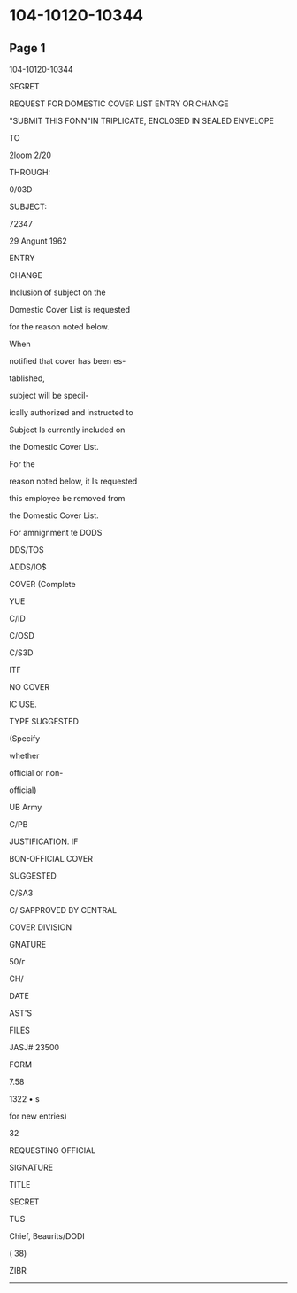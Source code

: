 # 104-10120-10344

## Page 1

104-10120-10344

SEGRET

REQUEST FOR DOMESTIC COVER LIST ENTRY OR CHANGE

"SUBMIT THIS FONN"IN TRIPLICATE, ENCLOSED IN SEALED ENVELOPE

TO

2loom 2/20

THROUGH:

0/03D

SUBJECT:

72347

29 Angunt 1962

ENTRY

CHANGE

Inclusion of subject on the

Domestic Cover List is requested

for the reason noted below.

When

notified that cover has been es-

tablished,

subject will be specil-

ically authorized and instructed to

Subject Is currently included on

the Domestic Cover List.

For the

reason noted below, it Is requested

this employee be removed from

the Domestic Cover List.

For amnignment te DODS

DDS/TOS

ADDS/IO$

COVER (Complete

YUE

C/ID

C/OSD

C/S3D

ITF

NO COVER

IC USE.

TYPE SUGGESTED

(Specify

whether

official or non-

official)

UB Army

C/PB

JUSTIFICATION. IF

BON-OFFICIAL COVER

SUGGESTED

C/SA3

C/ SAPPROVED BY CENTRAL

COVER DIVISION

GNATURE

50/г

CH/

DATE

AST'S

FILES

JASJ# 23500

FORM

7.58

1322 • s

for new entries)

32

REQUESTING OFFICIAL

SIGNATURE

TITLE

SECRET

TUS

Chief, Beaurits/DODI

( 38)

ZIBR

---

